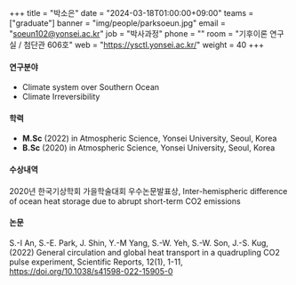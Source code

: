 +++
title = "박소은"
date = "2024-03-18T01:00:00+09:00"
teams = ["graduate"]
banner = "img/people/parksoeun.jpg"
email = "soeun102@yonsei.ac.kr"
job = "박사과정"
phone = ""
room = "기후이론 연구실 / 첨단관 606호"
web = "https://ysctl.yonsei.ac.kr/"
weight = 40
+++

#### 연구분야
 +  Climate system over Southern Ocean
 +  Climate Irreversibility

#### 학력
 + **M.Sc** (2022) in Atmospheric Science, Yonsei University, Seoul, Korea
 + **B.Sc** (2020) in Atmospheric Science, Yonsei University, Seoul, Korea

#### 수상내역
2020년 한국기상학회 가을학술대회 우수논문발표상, Inter-hemispheric difference of ocean heat storage due to abrupt short-term CO2 emissions
#### 논문
S.-I An, S.-E. Park, J. Shin, Y.-M Yang, S.-W. Yeh, S.-W. Son, J.-S. Kug, (2022) General circulation and global heat transport in a quadrupling CO2 pulse experiment, Scientific Reports, 12(1), 1-11, https://doi.org/10.1038/s41598-022-15905-0
